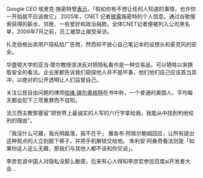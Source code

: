 



Google CEO 埃里克·施密特曾[表示](www.pcworld.com/article/184446/googles_schmidt_roasted_for_privacy_comments.html)，「假如你有不想让任何人知道的事情，也许你一开始就不应该做它」
2005年，CNET 记者[披露](http://money.cnn.com/2005/08/05/technology/google_cnet/)施密特的个人信息。通过谷歌搜索获得的薪水、邻居、一些爱好和政治捐款。全体CNET记者便被列入公司黑名单，2006年7月之前，员工被禁止接受采访。


扎克伯格出卖用户隐私给广告商，然而却不放心自己笔记本的设想头和麦克风的安全。

华盛顿大学的亚当·摩尔教授坚决反对把隐私看作是一种交易品，可以牺牲以来换取安全的看法。企业家都告诉我们窥探他人并不是坏事，他们他们自己应该首当其冲，以绝对的公开透明让人们监督自己。

关注公民自由问题的律师[哈维·锡尔弗格特](https://zh.wikipedia.org/wiki/%E6%97%A0%E6%89%80%E9%9A%90%E7%9E%92%E8%AE%BA)在书中称，一个普通的美国人，平均每天都会犯下三项重罪而不自知。

法兰西主教黎塞留“把世界上最诚实的人写的六行字拿给我，我能从中找到判他绞刑的理由”。

「我没什么可藏，我光明磊落，我不在乎」
雅各布·阿佩尔鲍姆回应，让所有提出这种观点的人立刻脱下裤子，并把手机解锁交给他。
朱利安·阿桑奇看法则是「如果你这人这么无趣，那我们与其他人都不该和你交谈」。


李彦宏说中国人对隐私没那么敏感，后来有心人得知李彦宏参加百度ai开发者大会...

